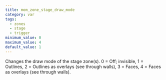 ```yaml
---
title: mom_zone_stage_draw_mode
category: var
tags:
  - zones
  - stage
  - trigger
minimum_value: 0
maximum_value: 4
default_value: 1
---
```


Changes the draw mode of the stage zone(s).
0 = Off; invisible, 1 = Outlines, 2 = Outlines as overlays (see through walls), 3 = Faces, 4 = Faces as overlays (see through walls).

